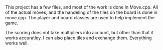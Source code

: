 This project has a few files, and most of the work is done in Move.cpp. All of the actual moves, and the handeling of the tiles on the board is done in move.cpp. The player and board classes are used to help implement the game. 

The scoring does not take multipliers into account, but other than that it works accuratley. I can also place tiles and exchange them. Everything works well.
